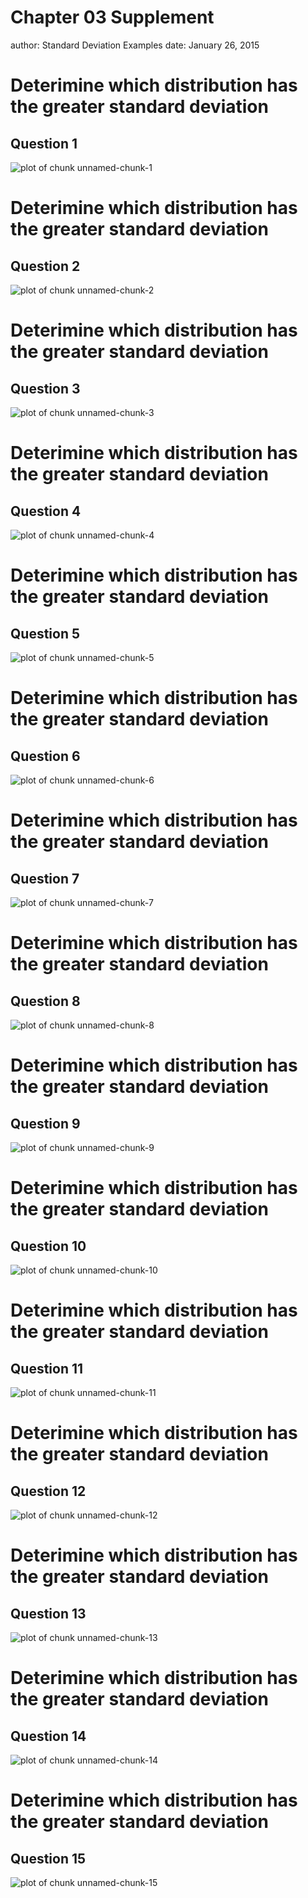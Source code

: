 Chapter 03 Supplement
========================================================
author: Standard Deviation Examples
date: January 26, 2015


Deterimine which distribution has the greater standard deviation
========================================================

## Question 1

![plot of chunk unnamed-chunk-1](Chapter03-2-figure/unnamed-chunk-1-1.png) 

Deterimine which distribution has the greater standard deviation
========================================================

## Question 2

![plot of chunk unnamed-chunk-2](Chapter03-2-figure/unnamed-chunk-2-1.png) 

Deterimine which distribution has the greater standard deviation
========================================================

## Question 3

![plot of chunk unnamed-chunk-3](Chapter03-2-figure/unnamed-chunk-3-1.png) 

Deterimine which distribution has the greater standard deviation
========================================================

## Question 4

![plot of chunk unnamed-chunk-4](Chapter03-2-figure/unnamed-chunk-4-1.png) 

Deterimine which distribution has the greater standard deviation
========================================================

## Question 5

![plot of chunk unnamed-chunk-5](Chapter03-2-figure/unnamed-chunk-5-1.png) 

Deterimine which distribution has the greater standard deviation
========================================================

## Question 6

![plot of chunk unnamed-chunk-6](Chapter03-2-figure/unnamed-chunk-6-1.png) 

Deterimine which distribution has the greater standard deviation
========================================================

## Question 7

![plot of chunk unnamed-chunk-7](Chapter03-2-figure/unnamed-chunk-7-1.png) 

Deterimine which distribution has the greater standard deviation
========================================================

## Question 8

![plot of chunk unnamed-chunk-8](Chapter03-2-figure/unnamed-chunk-8-1.png) 

Deterimine which distribution has the greater standard deviation
========================================================

## Question 9

![plot of chunk unnamed-chunk-9](Chapter03-2-figure/unnamed-chunk-9-1.png) 

Deterimine which distribution has the greater standard deviation
========================================================

## Question 10

![plot of chunk unnamed-chunk-10](Chapter03-2-figure/unnamed-chunk-10-1.png) 

Deterimine which distribution has the greater standard deviation
========================================================

## Question 11

![plot of chunk unnamed-chunk-11](Chapter03-2-figure/unnamed-chunk-11-1.png) 

Deterimine which distribution has the greater standard deviation
========================================================

## Question 12

![plot of chunk unnamed-chunk-12](Chapter03-2-figure/unnamed-chunk-12-1.png) 

Deterimine which distribution has the greater standard deviation
========================================================

## Question 13

![plot of chunk unnamed-chunk-13](Chapter03-2-figure/unnamed-chunk-13-1.png) 

Deterimine which distribution has the greater standard deviation
========================================================

## Question 14

![plot of chunk unnamed-chunk-14](Chapter03-2-figure/unnamed-chunk-14-1.png) 

Deterimine which distribution has the greater standard deviation
========================================================

## Question 15

![plot of chunk unnamed-chunk-15](Chapter03-2-figure/unnamed-chunk-15-1.png) 
